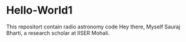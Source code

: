 # Hello-World1
This repositort contain radio astronomy code
Hey there, Myself Sauraj Bharti, a research scholar at IISER Mohali.
